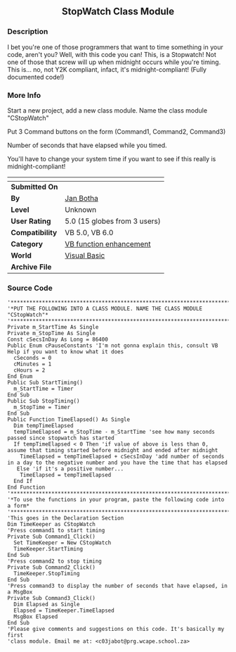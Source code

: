 ﻿<div align="center">

## StopWatch Class Module


</div>

### Description

I bet you're one of those programmers that want to time something in your code, aren't you? Well, with this code you can! This, is a Stopwatch! Not one of those that screw will up when midnight occurs while you're timing. This is... no, not Y2K compliant, infact, it's midnight-compliant! (Fully documented code!)
 
### More Info
 
Start a new project, add a new class module. Name the class module "CStopWatch"

Put 3 Command buttons on the form (Command1, Command2, Command3)

Number of seconds that have elapsed while you timed.

You'll have to change your system time if you want to see if this really is midnight-compliant!


<span>             |<span>
---                |---
**Submitted On**   |
**By**             |[Jan Botha](https://github.com/Planet-Source-Code/PSCIndex/blob/master/ByAuthor/jan-botha.md)
**Level**          |Unknown
**User Rating**    |5.0 (15 globes from 3 users)
**Compatibility**  |VB 5\.0, VB 6\.0
**Category**       |[VB function enhancement](https://github.com/Planet-Source-Code/PSCIndex/blob/master/ByCategory/vb-function-enhancement__1-25.md)
**World**          |[Visual Basic](https://github.com/Planet-Source-Code/PSCIndex/blob/master/ByWorld/visual-basic.md)
**Archive File**   |[](https://github.com/Planet-Source-Code/jan-botha-stopwatch-class-module__1-2490/archive/master.zip)





### Source Code

```
'***************************************************************************
'*PUT THE FOLLOWING INTO A CLASS MODULE. NAME THE CLASS MODULE "CStopWatch"*
'***************************************************************************
Private m_StartTime As Single
Private m_StopTime As Single
Const cSecsInDay As Long = 86400
Public Enum cPauseConstants 'I'm not gonna explain this, consult VB Help if you want to know what it does
  cSeconds = 0
  cMinutes = 1
  cHours = 2
End Enum
Public Sub StartTiming()
  m_StartTime = Timer
End Sub
Public Sub StopTiming()
  m_StopTime = Timer
End Sub
Public Function TimeElapsed() As Single
  Dim tempTimeElapsed
  tempTimeElapsed = m_StopTime - m_StartTime 'see how many seconds passed since stopwatch has started
  If tempTimeElapsed < 0 Then 'if value of above is less than 0, assume that timing started before midnight and ended after midnight
    TimeElapsed = tempTimeElapsed + cSecsInDay 'add number of seconds in a day to the negative number and you have the time that has elapsed
   Else 'if it's a positive number...
    TimeElapsed = tempTimeElapsed
  End If
End Function
'****************************************************************************
'*To use the functions in your program, paste the following code into a form*
'****************************************************************************
'This goes in the Declaration Section
Dim TimeKeeper as CStopWatch
'Press command1 to start timing
Private Sub Command1_Click()
  Set TimeKeeper = New CStopWatch
  TimeKeeper.StartTiming
End Sub
'Press command2 to stop timing
Private Sub Command2_Click()
  TimeKeeper.StopTiming
End Sub
'Press command3 to display the number of seconds that have elapsed, in a MsgBox
Private Sub Command3_Click()
  Dim Elapsed as Single
  Elapsed = TimeKeeper.TimeElapsed
  MsgBox Elapsed
End Sub
'Please give comments and suggestions on this code. It's basically my first
'class module. Email me at: <c03jabot@prg.wcape.school.za>
```

